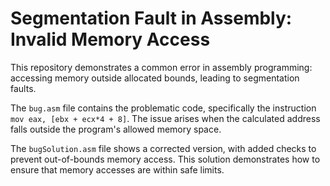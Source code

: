 # Segmentation Fault in Assembly: Invalid Memory Access

This repository demonstrates a common error in assembly programming: accessing memory outside allocated bounds, leading to segmentation faults.

The `bug.asm` file contains the problematic code, specifically the instruction `mov eax, [ebx + ecx*4 + 8]`.  The issue arises when the calculated address falls outside the program's allowed memory space.

The `bugSolution.asm` file shows a corrected version, with added checks to prevent out-of-bounds memory access.  This solution demonstrates how to ensure that memory accesses are within safe limits.